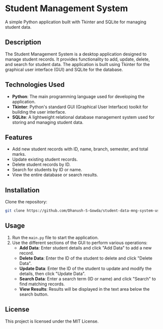 # Student Management System

A simple Python application built with Tkinter and SQLite for managing student data.

## Description

The Student Management System is a desktop application designed to manage student records. It provides functionality to add, update, delete, and search for student data. The application is built using Tkinter for the graphical user interface (GUI) and SQLite for the database.

## Technologies Used

- **Python**: The main programming language used for developing the application.
- **Tkinter**: Python's standard GUI (Graphical User Interface) toolkit for building the user interface.
- **SQLite**: A lightweight relational database management system used for storing and managing student data.

## Features

- Add new student records with ID, name, branch, semester, and total marks.
- Update existing student records.
- Delete student records by ID.
- Search for students by ID or name.
- View the entire database or search results.

## Installation
Clone the repository:
   ```bash
   git clone https://github.com/Dhanush-S-Gowda/student-data-mng-system-using-tkinter-sqlite3.git
```
## Usage

1. Run the `main.py` file to start the application.
2. Use the different sections of the GUI to perform various operations:
   - **Add Data**: Enter student details and click "Add Data" to add a new record.
   - **Delete Data**: Enter the ID of the student to delete and click "Delete Data".
   - **Update Data**: Enter the ID of the student to update and modify the details, then click "Update Data".
   - **Search Data**: Enter a search term (ID or name) and click "Search" to find matching records.
   - **View Results**: Results will be displayed in the text area below the search button.

## License

This project is licensed under the MIT License.
